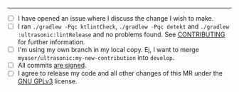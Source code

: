 
<!-- Please describe your changes here -->

----------------------------------------------------------------------------

- [ ] I have opened an issue where I discuss the change I wish to make.
- [ ] I ran `./gradlew -Pqc ktlintCheck`, `./gradlew -Pqc detekt` and
  `./gradlew :ultrasonic:lintRelease` and no problems found. See
  [CONTRIBUTING](CONTRIBUTING.md) for further information.
- [ ] I'm using my own branch in my local copy. Ej, I want to merge
  `myuser/ultrasonic:my-new-contribution` into `develop`.
- [ ] All commits [are
  signed](https://docs.gitlab.com/ee/user/project/repository/gpg_signed_commits/).
- [ ] I agree to release my code and all other changes of this MR under the
  [GNU GPLv3](LICENSE) license.
